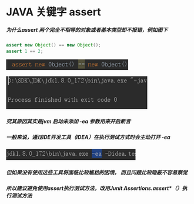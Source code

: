 # JAVA 关键字 assert

##### 为什么assert 两个完全不相等的对象或者基本类型却不报错，例如图下

```java
assert new Object() == new Object();
assert 1 == 2;
```

![image-20201229163520917](./img/image-20201229163520917.png)

![image-20201229164442264](./img/image-20201229164442264.png)

##### 究其原因其实是jvm 启动未添加 -ea 参数用来开启断言

##### 一般来说，通过IDE开发工具（IDEA）在执行测试方式时会主动打开 -ea

![image-20201229164407583](./img/image-20201229164407583.png)

##### 但如果没有使用这些工具将面临比较尴尬的困境， 而且问题比较隐蔽不容易察觉

##### 所以建议避免使用assert执行测试方法，改用Junit Assertions.assert*（）执行测试方法


